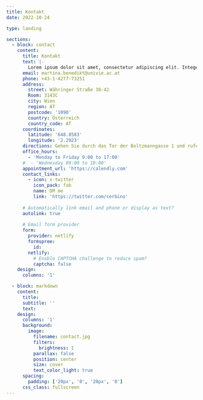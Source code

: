 ```yaml
---
title: Kontakt
date: 2022-10-24

type: landing

sections:
  - block: contact
    content:
      title: Kontakt
      text: |-
        Lorem ipsum dolor sit amet, consectetur adipiscing elit. Integer tempus augue non tempor egestas. Proin nisl nunc, dignissim in accumsan dapibus, auctor ullamcorper neque. Quisque at elit felis. Vestibulum ante ipsum primis in faucibus orci luctus et ultrices posuere cubilia curae; Aenean eget elementum odio. Cras interdum eget risus sit amet aliquet. In volutpat, nisl ut fringilla dignissim, arcu nisl suscipit ante, at accumsan sapien nisl eu eros.
      email: martina.benedikt@univie.ac.at
      phone: +43-1-4277-73251
      address:
        street: Währinger Straße 38-42
        Room: 3143C
        city: Wien
        region: AT
        postcode: '1090'
        country: Österreich
        country_code: AT
      coordinates:
        latitude: '648.8583'
        longitude: '2.2923'
      directions: Gehen Sie durch das Tor der Boltzmanngasse 1 und rufen Sie die Kontaktnummer an. Ein Mitglied der Gruppe wird Sie abholen.
      office_hours:
        - 'Monday to Friday 9:00 to 17:00'
      #  - 'Wednesday 09:00 to 10:00'
      appointment_url: 'https://calendly.com'
      contact_links:
        - icon: x-twitter
          icon_pack: fab
          name: DM me
          link: 'https://twitter.com/cerbino'
    
      # Automatically link email and phone or display as text?
      autolink: true
    
      # Email form provider
      form:
        provider: netlify
        formspree:
          id:
        netlify:
          # Enable CAPTCHA challenge to reduce spam?
          captcha: false
    design:
      columns: '1'

  - block: markdown
    content:
      title:
      subtitle: ''
      text:
    design:
      columns: '1'
      background:
        image: 
          filename: contact.jpg
          filters:
            brightness: 1
          parallax: false
          position: center
          size: cover
          text_color_light: true
      spacing:
        padding: ['20px', '0', '20px', '0']
      css_class: fullscreen
---
```

